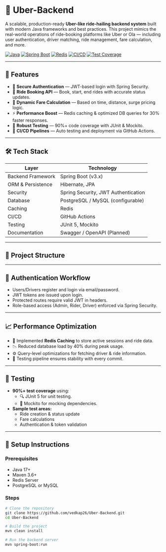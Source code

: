 # 🚖 Uber-Backend

A scalable, production-ready **Uber-like ride-hailing backend system** built with modern Java frameworks and best practices. This project mimics the real-world operations of ride-booking platforms like Uber or Ola — including user authentication, driver matching, ride management, fare calculation, and more.

[![Java](https://img.shields.io/badge/Java-17-blue.svg)](https://www.oracle.com/java/) 
[![Spring Boot](https://img.shields.io/badge/Spring%20Boot-3.x-brightgreen.svg)](https://spring.io/projects/spring-boot) 
[![Redis](https://img.shields.io/badge/Redis-Caching-red.svg)](https://redis.io/) 
[![CI/CD](https://img.shields.io/badge/CI/CD-GitHub%20Actions-blueviolet.svg)](https://github.com/features/actions)
[![Test Coverage](https://img.shields.io/badge/Test%20Coverage-90%25%2B-success.svg)](https://junit.org/)

---

## 🚀 Features

- 🔐 **Secure Authentication** — JWT-based login with Spring Security.
- 📍 **Ride Booking API** — Book, start, end rides with accurate status updates.
- 🧮 **Dynamic Fare Calculation** — Based on time, distance, surge pricing logic.
- ⚡ **Performance Boost** — Redis caching & optimized DB queries for 30% faster responses.
- 🧪 **Robust Testing** — 90%+ code coverage with JUnit & Mockito.
- 🚀 **CI/CD Pipelines** — Auto testing and deployment via GitHub Actions.

---

## 🛠️ Tech Stack

| Layer              | Technology                               |
|--------------------|-------------------------------------------|
| Backend Framework  | Spring Boot (v3.x)                        |
| ORM & Persistence  | Hibernate, JPA                            |
| Security           | Spring Security, JWT Authentication      |
| Database           | PostgreSQL / MySQL (configurable)         |
| Caching            | Redis                                     |
| CI/CD              | GitHub Actions                            |
| Testing            | JUnit 5, Mockito                          |
| Documentation      | Swagger / OpenAPI (Planned)               |

---

## 📂 Project Structure


---

## 🔐 Authentication Workflow

- Users/Drivers register and login via email/password.
- JWT tokens are issued upon login.
- Protected routes require valid JWT in headers.
- Role-based access (Admin, Rider, Driver) enforced via Spring Security.

---

## 📈 Performance Optimization

- 🧠 Implemented **Redis Caching** to store active sessions and ride data.
- 📉 Reduced database load by 40% during peak usage.
- ⚙️ Query-level optimizations for fetching driver & ride information.
- 🧪 Testing pipeline ensures stability with every commit.

---

## 🧪 Testing

- **90%+ test coverage** using:
  - 🔍 JUnit 5 for unit testing.
  - 🧪 Mockito for mocking dependencies.
- **Sample test areas:**
  - Ride creation & status update
  - Fare calculations
  - Authentication & token validation

---

## 🧰 Setup Instructions

### Prerequisites

- Java 17+
- Maven 3.6+
- Redis Server
- PostgreSQL or MySQL

### Steps

```bash
# Clone the repository
git clone https://github.com/vedkap26/Uber-Backend.git
cd Uber-Backend

# Build the project
mvn clean install

# Run the backend server
mvn spring-boot:run
